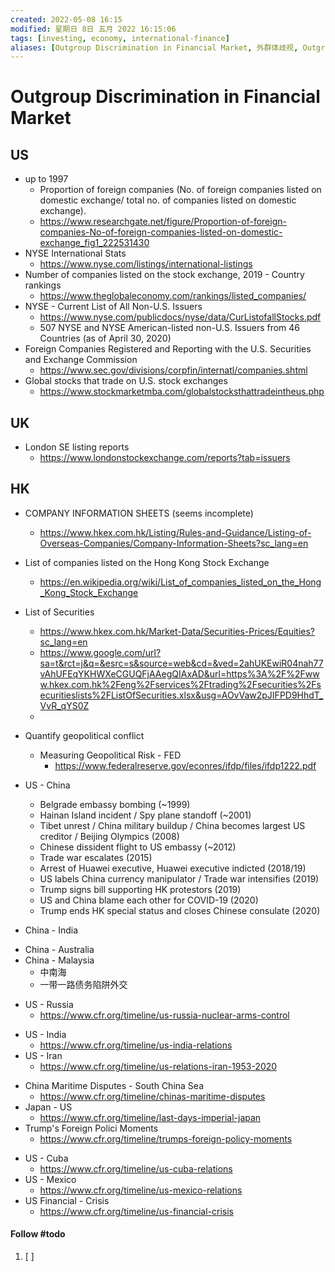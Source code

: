 ```yaml
---
created: 2022-05-08 16:15
modified: 星期日 8日 五月 2022 16:15:06
tags: [investing, economy, international-finance]
aliases: [Outgroup Discrimination in Financial Market, 外群体歧视, Outgroup Discrimination]
---
```


# Outgroup Discrimination in Financial Market

## US
- up to 1997
	- Proportion of foreign companies (No. of foreign companies listed on domestic exchange/ total no. of companies listed on domestic exchange).  
	- https://www.researchgate.net/figure/Proportion-of-foreign-companies-No-of-foreign-companies-listed-on-domestic-exchange_fig1_222531430
- NYSE International Stats
	- https://www.nyse.com/listings/international-listings
- Number of companies listed on the stock exchange, 2019 - Country rankings
	- https://www.theglobaleconomy.com/rankings/listed_companies/
- NYSE - Current List of All Non-U.S. Issuers
	- https://www.nyse.com/publicdocs/nyse/data/CurListofallStocks.pdf
	- 507 NYSE and NYSE American-listed non-U.S. Issuers from 46 Countries (as of April 30, 2020)
- Foreign Companies Registered and Reporting with the U.S. Securities and Exchange Commission
	- https://www.sec.gov/divisions/corpfin/internatl/companies.shtml
- Global stocks that trade on U.S. stock exchanges
	- https://www.stockmarketmba.com/globalstocksthattradeintheus.php

## UK
- London SE listing reports
	- https://www.londonstockexchange.com/reports?tab=issuers

## HK
- COMPANY INFORMATION SHEETS (seems incomplete)
	- https://www.hkex.com.hk/Listing/Rules-and-Guidance/Listing-of-Overseas-Companies/Company-Information-Sheets?sc_lang=en
- List of companies listed on the Hong Kong Stock Exchange
	- https://en.wikipedia.org/wiki/List_of_companies_listed_on_the_Hong_Kong_Stock_Exchange
- List of Securities
	- https://www.hkex.com.hk/Market-Data/Securities-Prices/Equities?sc_lang=en
	- https://www.google.com/url?sa=t&rct=j&q=&esrc=s&source=web&cd=&ved=2ahUKEwiR04nah77vAhUFEqYKHWXeCGUQFjAAegQIAxAD&url=https%3A%2F%2Fwww.hkex.com.hk%2Feng%2Fservices%2Ftrading%2Fsecurities%2Fsecuritieslists%2FListOfSecurities.xlsx&usg=AOvVaw2pJIFPD9HhdT_VvR_qYS0Z
	- 







- Quantify geopolitical conflict
	- Measuring Geopolitical Risk - FED 
		* https://www.federalreserve.gov/econres/ifdp/files/ifdp1222.pdf
- US - China
	- Belgrade embassy bombing (~1999)
	- Hainan Island incident / Spy plane standoff (~2001)
	- Tibet unrest / China military buildup / China becomes largest US creditor / Beijing Olympics (2008)
	- Chinese dissident flight to US embassy (~2012)
	- Trade war escalates (2015)
	- Arrest of Huawei executive, Huawei executive indicted (2018/19)
	- US labels China currency manipulator / Trade war intensifies (2019)
	- Trump signs bill supporting HK protestors (2019)
	- US and China blame each other for COVID-19 (2020)
	- Trump ends HK special status and closes Chinese consulate (2020)
* China - India
- China - Australia
- China - Malaysia
	- 中南海
	- 一带一路债务陷阱外交
* US - Russia
	- https://www.cfr.org/timeline/us-russia-nuclear-arms-control
- US - India
	- https://www.cfr.org/timeline/us-india-relations
- US - Iran
	- https://www.cfr.org/timeline/us-relations-iran-1953-2020
* China Maritime Disputes - South China Sea
	- https://www.cfr.org/timeline/chinas-maritime-disputes
* Japan - US
	* https://www.cfr.org/timeline/last-days-imperial-japan
* Trump's Foreign Polici Moments
	* https://www.cfr.org/timeline/trumps-foreign-policy-moments
- US - Cuba
	- https://www.cfr.org/timeline/us-cuba-relations
- US - Mexico
	- https://www.cfr.org/timeline/us-mexico-relations
- US Financial - Crisis
	- https://www.cfr.org/timeline/us-financial-crisis

#### Follow #todo 
1. [ ] 